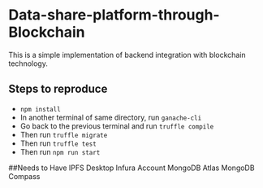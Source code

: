 # Data-share-platform-through-Blockchain

This is a simple implementation of backend integration with blockchain technology. 

## Steps to reproduce

- ```npm install```
- In another terminal of same directory, run ```ganache-cli```
- Go back to the previous terminal and run ```truffle compile```
- Then run ```truffle migrate```
- Then run ```truffle test```
- Then run ```npm run start```

##Needs to Have
IPFS Desktop
Infura Account
MongoDB Atlas
MongoDB Compass

